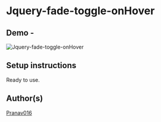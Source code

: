 # Jquery-fade-toggle-onHover

## Demo -

![Jquery-fade-toggle-onHover](https://user-images.githubusercontent.com/54665036/121496564-3567ce80-c9f8-11eb-9499-38b116227de1.gif)


## Setup instructions

Ready to use.

## Author(s)

[Pranav016](https://github.com/Pranav016)
